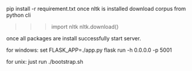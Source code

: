 pip install -r requirement.txt
once nltk is installed download corpus from python cli
>>>import nltk
>>>nltk.download()

once all packages are install successfully start server.

for windows:
set FLASK_APP=./app.py
flask run -h 0.0.0.0 -p 5001

for unix:
just run ./bootstrap.sh



